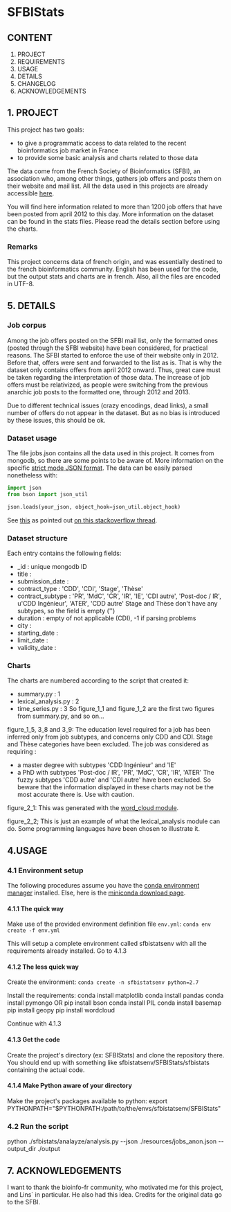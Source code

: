# SFBIStats

## CONTENT

1. PROJECT
2. REQUIREMENTS
4. USAGE
5. DETAILS
6. CHANGELOG
7. ACKNOWLEDGEMENTS

## 1. PROJECT

This project has two goals:
 - to give a programmatic access to data related to the recent bioinformatics job market in France
 - to provide some basic analysis and charts related to those data

The data come from the French Society of Bioinformatics (SFBI), an association who, among other things, gathers job offers
and posts them on their 
website and mail list. All the data used in this projects are already accessible [here](http://www.sfbi.fr/recherche_emplois).

You will find here information related to more than 1200 job offers that have been posted from april 2012 to this day.
More information on the dataset can be found in the stats files.
Please read the details section before using the charts.

### Remarks

This project concerns data of french origin, and was essentially destined to the french bioinformatics community. 
English has been used for the code, but the output stats and charts are in french. Also, all the files are encoded in UTF-8.

## 5. DETAILS

### Job corpus

Among the job offers posted on the SFBI mail list, only the formatted ones (posted through the SFBI website) have been considered, for practical reasons.
The SFBI started to enforce the use of their website only in 2012.
Before that, offers were sent and forwarded to the list as is.
That is why the dataset only contains offers from april 2012 onward.
Thus, great care must be taken regarding the interpretation of those data.
The increase of job offers must be relativized, as people were switching from the previous anarchic job posts to the formatted one, through 2012 and 2013.

Due to different technical issues (crazy encodings, dead links), a small number of offers do not appear in the dataset.
But as no bias is introduced by these issues, this should be ok.

### Dataset usage

The file jobs.json contains all the data used in this project.
It comes from mongodb, so there are some points to be aware of.
More information on the specific [strict mode JSON format](https://docs.mongodb.org/manual/reference/mongodb-extended-json/).
The data can be easily parsed nonetheless with:

```python
import json
from bson import json_util

json.loads(your_json, object_hook=json_util.object_hook)
```

See [this](http://api.mongodb.org/python/1.4/api/pymongo/json_util.html) as pointed out [on this stackoverflow thread](http://stackoverflow.com/a/11286988).

### Dataset structure

Each entry contains the following fields:
 - _id : unique mongodb ID
 - title : 
 - submission_date : 
 - contract_type : 'CDD', 'CDI', 'Stage', 'Thèse'
 - contract_subtype : 'PR', 'MdC', 'CR', 'IR', 'IE', 'CDI autre', 'Post-doc / IR', u'CDD Ingénieur', 'ATER', 'CDD autre'
 Stage and Thèse don't have any subtypes, so the field is empty ('')
 - duration : empty of not applicable (CDI), -1 if parsing problems
 - city : 
 - starting_date : 
 - limit_date : 
 - validity_date :
 
### Charts

The charts are numbered according to the script that created it:
 - summary.py : 1
 - lexical_analysis.py : 2
 - time_series.py : 3
So figure_1_1 and figure_1_2 are the first two figures from summary.py, and so on...

figure_1_5, 3_8 and 3_9:
The education level required for a job has been inferred only from job subtypes, and concerns only CDD and CDI.
Stage and Thèse categories have been excluded.
The job was considered as requiring :
 - a master degree with subtypes 'CDD Ingénieur' and 'IE'
 - a PhD with subtypes 'Post-doc / IR', 'PR', 'MdC', 'CR', 'IR', 'ATER'
The fuzzy subtypes 'CDD autre' and 'CDI autre' have been excluded.
So beware that the information displayed in these charts may not be the most accurate there is. Use with caution.

figure_2_1:
This was generated with the [word_cloud module](https://github.com/amueller/word_cloud).

figure_2_2;
This is just an example of what the lexical_analysis module can do.
Some programming languages have been chosen to illustrate it.

## 4.USAGE

### 4.1 Environment setup

The following procedures assume you have the [conda environment manager](http://conda.pydata.org/docs/) installed.
Else, here is the [miniconda download page](http://conda.pydata.org/miniconda.html).

#### 4.1.1 The quick way

Make use of the provided environment definition file `env.yml`:
`conda env create -f env.yml`

This will setup a complete environment called sfbistatsenv with all the requirements already installed.
Go to 4.1.3

#### 4.1.2 The less quick way

Create the environment:
`conda create -n sfbistatsenv python=2.7`

Install the requirements:
conda install matplotlib
conda install pandas
conda install pymongo OR pip install bson
conda install PIL
conda install basemap
pip install geopy
pip install wordcloud

Continue with 4.1.3

#### 4.1.3 Get the code

Create the project's directory (ex: SFBIStats) and clone the repository there.
You should end up with something like sfbistatsenv/SFBIStats/sfbistats containing the actual code.

#### 4.1.4 Make Python aware of your directory

Make the project's packages available to python:
export PYTHONPATH="$PYTHONPATH:/path/to/the/envs/sfbistatsenv/SFBIStats"

### 4.2 Run the script

python ./sfbistats/analayze/analysis.py --json ./resources/jobs_anon.json --output_dir ./output

## 7. ACKNOWLEDGEMENTS

I want to thank the bioinfo-fr community, who motivated me for this project, and Lins` in particular. He also had this idea.
Credits for the original data go to the SFBI.
